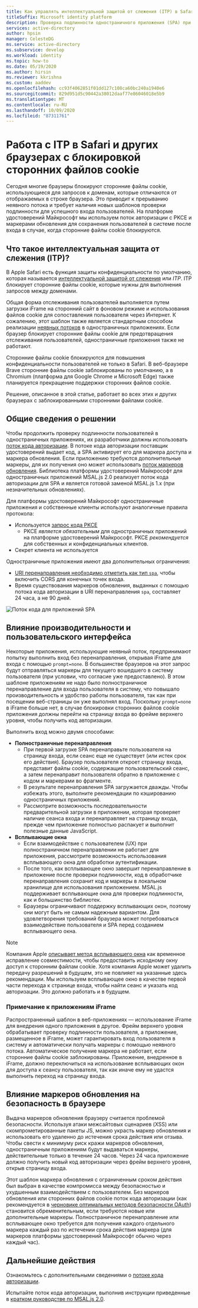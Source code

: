 ```yaml
---
title: Как управлять интеллектуальной защитой от слежения (ITP) в Safari | Azure
titleSuffix: Microsoft identity platform
description: Проверка подлинности одностраничного приложения (SPA) при запрете сторонних файлов cookie.
services: active-directory
author: hpsin
manager: CelesteDG
ms.service: active-directory
ms.subservice: develop
ms.workload: identity
ms.topic: how-to
ms.date: 05/19/2020
ms.author: hirsin
ms.reviewer: kkrishna
ms.custom: aaddev
ms.openlocfilehash: cc93f4062851f01dd127c108ca60bc240a1940e6
ms.sourcegitcommit: 829d951d5c90442a38012daaf77e86046018e5b9
ms.translationtype: MT
ms.contentlocale: ru-RU
ms.lasthandoff: 10/09/2020
ms.locfileid: "87311761"
---
```

# <a name="handle-itp-in-safari-and-other-browsers-where-third-party-cookies-are-blocked"></a>Работа с ITP в Safari и других браузерах с блокировкой сторонних файлов cookie

Сегодня многие браузеры блокируют сторонние файлы cookie, использующиеся для запросов к доменам, которые отличаются от отображаемых в строке браузера. Это приводит к прерыванию неявного потока и требует наличия новых шаблонов проверки подлинности для успешного входа пользователей. На платформе удостоверений Майкрософт мы используем поток авторизации с PKCE и маркерами обновления для сохранения пользователей в системе после входа в случае, когда сторонние файлы cookie блокируются.

## <a name="what-is-intelligent-tracking-protection-itp"></a>Что такое интеллектуальная защита от слежения (ITP)?

В Apple Safari есть функция защиты конфиденциальности по умолчанию, которая называется [интеллектуальной защитой от слежения](https://webkit.org/tracking-prevention-policy/) или *ITP*. ITP блокирует сторонние файлы cookie, которые нужны для выполнения запросов между доменами.

Общая форма отслеживания пользователей выполняется путем загрузки iFrame на сторонний сайт в фоновом режиме и использования файлов cookie для сопоставления пользователя через Интернет. К сожалению, этот шаблон также является стандартным способом реализации [неявных потоков](v2-oauth2-implicit-grant-flow.md) в одностраничных приложениях. Если браузер блокирует сторонние файлы cookie для предотвращения отслеживания пользователей, одностраничные приложения также не работают.

Сторонние файлы cookie блокируются для повышения конфиденциальности пользователей не только в Safari. В веб-браузере Brave сторонние файлы cookie заблокированы по умолчанию, а в Chromium (платформа для Google Chrome и Microsoft Edge) также планируется прекращение поддержки сторонних файлов cookie.

Решение, описанное в этой статье, работает во всех этих и других браузерах с заблокированными сторонними файлами cookie.

## <a name="overview-of-the-solution"></a>Общие сведения о решении

Чтобы продолжить проверку подлинности пользователей в одностраничных приложениях, их разработчики должны использовать [поток кода авторизации](v2-oauth2-auth-code-flow.md). В потоке кода авторизации поставщик удостоверений выдает код, а SPA активирует его для маркера доступа и маркера обновления. Если приложению требуются дополнительные маркеры, для их получения оно может использовать [поток маркеров обновления](v2-oauth2-auth-code-flow.md#refresh-the-access-token). Библиотека платформы удостоверений Майкрософт для одностраничных приложений MSAL.js 2.0 реализует поток кода авторизации для SPA и является готовой заменой MSAL.js 1.x (при незначительных обновлениях).

Для платформы удостоверений Майкрософт одностраничные приложения и собственные клиенты используют аналогичные правила протокола:

* Используется [запрос кода PKCE](https://tools.ietf.org/html/rfc7636)
    * PKCE *является обязательным* для одностраничных приложений на платформе удостоверений Майкрософт. PKCE *рекомендуется* для собственных и конфиденциальных клиентов.
* Секрет клиента не используется

Одностраничные приложения имеют два дополнительных ограничения:

* [URI перенаправления необходимо отметить как тип `spa`](v2-oauth2-auth-code-flow.md#redirect-uri-setup-required-for-single-page-apps), чтобы включить CORS для конечных точек входа.
* Время существования маркеров обновления, выданных с помощью потока кода авторизации в URI перенаправления `spa`, составляет 24 часа, а не 90 дней.

![Поток кода для приложений SPA](media/v2-oauth-auth-code-spa/active-directory-oauth-code-spa.png)

## <a name="performance-and-ux-implications"></a>Влияние производительности и пользовательского интерфейса

Некоторые приложения, использующие неявный поток, предпринимают попытку выполнить вход без перенаправления, открывая iFrame для входа с помощью `prompt=none`. В большинстве браузеров на этот запрос будут отправляться маркеры для текущего вошедшего в систему пользователя (при условии, что согласие уже предоставлено). В этом шаблоне приложениям не надо было полностраничное перенаправление для входа пользователя в систему, что повышало производительность и удобство работы пользователя, так как при посещении веб-страницы он уже выполнял вход. Поскольку `prompt=none` в iFrame больше нет, в случае блокировки сторонних файлов cookie приложения должны перейти на страницу входа во фрейме верхнего уровня, чтобы получить код авторизации.

Выполнить вход можно двумя способами:

* **Полностраничные перенаправления**
    * При первой загрузке SPA перенаправьте пользователя на страницу входа, если сеанс еще не существует (или истек срок его действия). Браузер пользователя откроет страницу входа, представит файлы cookie, содержащие пользовательский сеанс, а затем перенаправит пользователя обратно в приложение с кодом и маркерами во фрагменте.
    * В результате перенаправления SPA загружается дважды. Чтобы избежать этого, выполните рекомендации по кэшированию одностраничных приложений.
    * Рассмотрите возможность последовательности предварительной загрузки в приложении, которая проверяет наличие сеанса входа и перенаправляет на страницу входа, прежде чем приложение полностью распакует и выполнит полезные данные JavaScript.
* **Всплывающие окна**
    * Если взаимодействие с пользователем (UX) при полностраничном перенаправлении не работает для приложения, рассмотрите возможность использования всплывающего окна для обработки аутентификации.
    * После того, как всплывающее окно завершит перенаправление в приложение после проверки подлинности, код в обработчике перенаправления сохранит код и маркеры в локальном хранилище для использования приложением. MSAL.js поддерживает всплывающие окна для проверки подлинности, как и большинство библиотек.
    * Браузеры ограничивают поддержку всплывающих окон, поэтому они могут быть не самым надежным вариантом. Для удовлетворения требований браузера может потребоваться взаимодействие пользователя и SPA перед созданием всплывающего окна.

>[!NOTE]
> Компания Apple [описывает метод всплывающего окна](https://webkit.org/blog/8311/intelligent-tracking-prevention-2-0/) как временное исправление совместимости, чтобы предоставить исходному окну доступ к сторонним файлам cookie. Хотя компания Apple может удалить передачу разрешений в будущем, это не повлияет на указанные здесь рекомендации. Мы используем всплывающее окно в качестве первой части перехода к странице входа, чтобы найти сеанс и указать код авторизации. Это должно работать и в будущем.

### <a name="a-note-on-iframe-apps"></a>Примечание к приложениям iFrame

Распространенный шаблон в веб-приложениях — использование iFrame для внедрения одного приложения в другое. Фрейм верхнего уровня обрабатывает проверку подлинности пользователя, а приложение, размещенное в iFrame, может гарантировать вход пользователя в систему и автоматически получать маркеры с помощью неявного потока. Автоматическое получение маркера не работает, если сторонние файлы cookie заблокированы. Приложение, внедренное в iFrame, должно переключиться на использование всплывающих окон для доступа к сеансу пользователя, так как иначе ему не удастся выполнить переход на страницу входа.

## <a name="security-implications-of-refresh-tokens-in-the-browser"></a>Влияние маркеров обновления на безопасность в браузере

Выдача маркеров обновления браузеру считается проблемой безопасности. Используя атаки межсайтовых сценариев (XSS) или скомпрометированные пакеты JS, можно украсть маркер обновления и использовать его удаленно до истечения срока действия или отзыва. Чтобы свести к минимуму риск кражи маркеров обновления, одностраничным приложениям будут выдаваться маркеры, действительные только в течение 24 часов. Через 24 часа приложение должно получить новый код авторизации через фрейм верхнего уровня, открыв страницу входа.

Этот шаблон маркера обновления с ограниченным сроком действия был выбран в качестве компромисса между безопасностью и ухудшенным взаимодействием с пользователем. Без маркеров обновления или сторонних файлов cookie поток кода авторизации (как рекомендуется в [черновике оптимальных методов безопасности OAuth](https://tools.ietf.org/html/draft-ietf-oauth-security-topics-14)) становится обременительным, если требуются новые или дополнительные маркеры. Полностраничное перенаправление или всплывающее окно требуется для получения каждого отдельного маркера каждый раз по истечении срока действия маркера (для маркеров платформы удостоверений Майкрософт обычно через каждый час).

## <a name="next-steps"></a>Дальнейшие действия

Ознакомьтесь с дополнительными сведениями о [потоке кода авторизации](v2-oauth2-auth-code-flow.md).

Испытайте поток кода авторизации, выполнив инструкции приведенные в [кратком руководстве по MSAL.js 2.0](quickstart-v2-javascript-auth-code.md).
